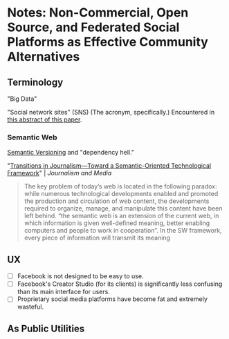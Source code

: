 # Notes: Non-Commercial, Open Source, and Federated Social Platforms as Effective Community Alternatives 

## Terminology

"Big Data"

"Social network sites" (SNS) (The acronym, specifically.) Encountered in [this abstract of this paper](https://aisel.aisnet.org/ecis2012/177/).



### Semantic Web

[Semantic Versioning](https://semver.org/) and "dependency hell."

"[Transitions in Journalism—Toward a Semantic-Oriented Technological Framework](https://doi.org/10.3390/journalmedia1010001)" | *Journalism and Media*

> The key problem of today’s web is located in the following paradox: while numerous technological developments enabled and promoted the production and circulation of web content, the developments required to organize, manage, and manipulate this content have been left behind.
> “the semantic web is an extension of the current web, in which information is given well-defined meaning, better enabling computers and people to work in cooperation”.
> In the SW framework, every piece of information will transmit its meaning

## UX

- [ ] Facebook is not designed to be easy to use.
- [ ] Facebook's Creator Studio (for its clients) is significantly less confusing than its main interface for users.
- [ ] Proprietary social media platforms have become fat and extremely wasteful.

## As Public Utilities



